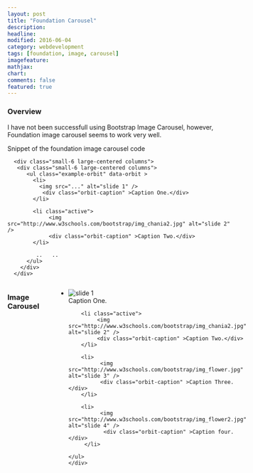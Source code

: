 ```yaml
---
layout: post
title: "Foundation Carousel"
description: 
headline: 
modified: 2016-06-04
category: webdevelopment
tags: [foundation, image, carousel]
imagefeature: 
mathjax: 
chart: 
comments: false
featured: true
---
```

### Overview

I have not been successfull using Bootstrap Image Carousel, however, Foundation image carousel seems to work very well.

Snippet of the foundation image carousel code



````
  <div class="small-6 large-centered columns">
   <div class="small-6 large-centered columns">
      <ul class="example-orbit" data-orbit >	
		<li>
		  <img src="..." alt="slide 1" />
		   <div class="orbit-caption" >Caption One.</div>
		</li>

		<li class="active">
			 <img src="http://www.w3schools.com/bootstrap/img_chania2.jpg" alt="slide 2" /> 
			 <div class="orbit-caption" >Caption Two.</div>		 
		</li>
		
		 ..   ..
      </ul>
	</div>
  </div>		 

````  


<!--   Foundation Image Carousel   -->		
 	
 <div class="small-6 large-centered columns">
 <h3>Image Carousel</h3>
  <br/>
	<div class="small-6 large-centered columns">
    <ul class="example-orbit" data-orbit >	
		<li>
		  <img src="http://www.w3schools.com/bootstrap/img_chania.jpg" alt="slide 1" />
		   <div class="orbit-caption" >Caption One.</div>
		</li>

		<li class="active">
			 <img src="http://www.w3schools.com/bootstrap/img_chania2.jpg" alt="slide 2" /> 
			 <div class="orbit-caption" >Caption Two.</div>		 
		</li>

		<li>
			  <img src="http://www.w3schools.com/bootstrap/img_flower.jpg" alt="slide 3" />
			  <div class="orbit-caption" >Caption Three.</div>
		</li>

		<li>
			  <img src="http://www.w3schools.com/bootstrap/img_flower2.jpg" alt="slide 4" />
			   <div class="orbit-caption" >Caption four.</div>
		 </li> 

    </ul>
	</div>
   </div>
 <!--  End  Foundation Image Carousel   -->	 
  
  <br/>
